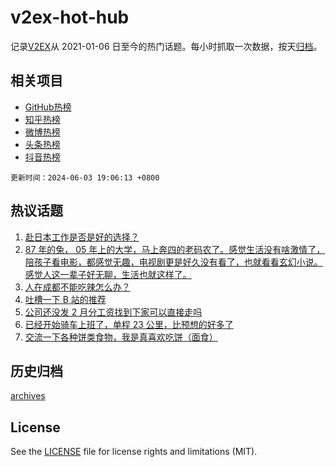 # v2ex-hot-hub

 记录[V2EX](https://www.v2ex.com/)从 2021-01-06 日至今的热门话题。每小时抓取一次数据，按天[归档](archives)。
 
 ## 相关项目

- [GitHub热榜](https://github.com/snaildev/github-hot-hub)
- [知乎热榜](https://github.com/snaildev/zhihu-hot-hub)
- [微博热榜](https://github.com/snaildev/weibo-hot-hub)
- [头条热榜](https://github.com/snaildev/toutiao-hot-hub)
- [抖音热榜](https://github.com/snaildev/douyin-hot-hub)


 `更新时间：2024-06-03 19:06:13 +0800`

## 热议话题

1. [赴日本工作是否是好的选择？](https://www.v2ex.com/t/1046210)
1. [87 年的兔， 05 年上的大学，马上奔四的老码农了。感觉生活没有啥激情了，陪孩子看电影，都感觉无趣，电视剧更是好久没有看了，也就看看玄幻小说。感觉人这一辈子好无聊，生活也就这样了。](https://www.v2ex.com/t/1046265)
1. [人在成都不能吃辣怎么办？](https://www.v2ex.com/t/1046207)
1. [吐槽一下 B 站的推荐](https://www.v2ex.com/t/1046331)
1. [公司还没发 2 月分工资找到下家可以直接走吗](https://www.v2ex.com/t/1046205)
1. [已经开始骑车上班了，单程 23 公里，比预想的好多了](https://www.v2ex.com/t/1046289)
1. [交流一下各种饼类食物，我是真喜欢吃饼（面食）](https://www.v2ex.com/t/1046282)

## 历史归档

[archives](archives)

## License

See the [LICENSE](LICENSE) file for license rights and limitations (MIT).
